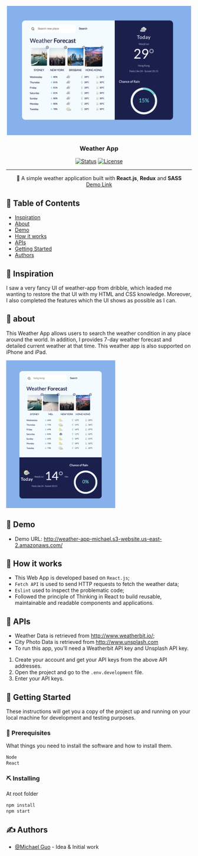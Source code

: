 <p align="center">
  <a href="" rel="noopener">
 <img width=500px height=350px border-radius=20px src="/public/layout.png" alt="logo"></a>
</p>

<h3 align="center">Weather App</h3>

<div align="center">

[![Status](https://img.shields.io/badge/status-active-success.svg)]()
[![License](https://img.shields.io/badge/license-MIT-blue.svg)](http://opensource.org/licenses/MIT)
</div>

---

<p align="center"> 🍔 A simple weather application built with <b>React.js</b>, <b>Redux</b> and <b>SASS</b>
<br>
<a href="http://weather-app-michael.s3-website.us-east-2.amazonaws.com/">Demo Link</a>
</p>

## 📝 Table of Contents

- [Inspiration](#inspiration)
- [About](#about)
- [Demo](#demo)
- [How it works](#working)
- [APIs](#apis)
- [Getting Started](#getting_started)
- [Authors](#authors)

## 🧐 Inspiration <a name = "inspiration"></a>

I saw a very fancy UI of weather-app from dribble, which leaded me wanting to restore the that UI with my HTML and CSS knowledge. Moreover, I also  completed the features which the UI shows as possible as I can.

## 🧐 about <a name = "about"></a>

This Weather App allows users to search the weather condition in any place around the world. In addition, I provides 7-day weather forecast and detailed current weather at that time.
This weather app is also supported on iPhone and iPad.

<p>
<img width=296px height=400px border-radius=20px src="/public/layout-ipad.png" alt="logo"></a>
</p>

## 🎥 Demo <a name = "demo"></a>
- Demo URL: http://weather-app-michael.s3-website.us-east-2.amazonaws.com/

## 💭 How it works <a name = "working"></a>

- This Web App is developed based on `React.js`;
- `Fetch API` is used to send HTTP requests to fetch the weather data;
- `Eslint` used to inspect the problematic code;
- Followed the principle of Thinking in React to build reusable, maintainable and readable components and applications.

## 💭 APIs <a name = "apis"></a>

- Weather Data is retrieved from  http://www.weatherbit.io/;
- City Photo Data is retrieved from http://www.unsplash.com
- To run this app, you'll need a Weatherbit API key and Unsplash API key.
1. Create your account and get your API keys from the above API addresses.
2. Open the project and go to the `.env.development` file.
3. Enter your API keys.

## 🏁 Getting Started <a name = "getting_started"></a>

These instructions will get you a copy of the project up and running on your local machine for development and testing purposes.

### 🔧 Prerequisites

What things you need to install the software and how to install them.

```
Node
React
```

### ⛏️ Installing

At root folder
```
npm install
npm start
```

## ✍️ Authors <a name = "authors"></a>

- [@Michael Guo](https://github.com/ismichaelguo) - Idea & Initial work